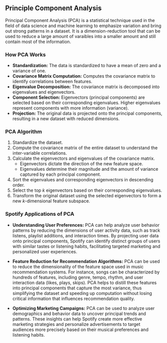 ## Principle Component Analysis

Principal Component Analysis (PCA) is a statistical technique used in the field of data science and machine learning to emphasize variation and bring out strong patterns in a dataset. It is a dimension-reduction tool that can be used to reduce a large amount of varaibles into a smaller amount and still contain most of the information.

### How PCA Works

- **Standardization:** The data is standardized to have a mean of zero and a variance of one.
- **Covariance Matrix Computation:** Computes the covariance matrix to identify correlations between features.
- **Eigenvalue Decomposition:** The covariance matrix is decomposed into eigenvalues and eigenvectors.
- **Component Selection:** Eigenvectors (principal components) are selected based on their corresponding eigenvalues. Higher eigenvalues represent components with more information (variance).
- **Projection:** The original data is projected onto the principal components, resulting in a new dataset with reduced dimensions.

### PCA Algorithm

1. Standardize the dataset.
2. Compute the covariance matrix of the entire dataset to understand the inter-variable correlations.
3. Calculate the eigenvectors and eigenvalues of the covariance matrix.
    - Eigenvectors dictate the direction of the new feature space.
    - Eigenvalues determine their magnitude and the amount of variance captured by each principal component.
4. Sort the eigenvalues and corresponding eigenvectors in descending order.
5. Select the top $k$ eigenvectors based on their corresponding eigenvalues.
6. Transform the original dataset using the selected eigenvectors to form a new $k$-dimensional feature subspace.

### Spotify Applications of PCA

- **Understanding User Preferences:** PCA can help analyze user behavior patterns by reducing the dimensions of user activity data, such as track listens, playlist additions, and interaction times. By projecting user data onto principal components, Spotify can identify distinct groups of users with similar tastes or listening habits, facilitating targeted marketing and personalized user experiences.

- **Feature Reduction for Recommendation Algorithms:** PCA can be used to reduce the dimensionality of the feature space used in music recommendation systems. For instance, songs can be characterized by hundreds of features, including genre, tempo, rhythm, and user interaction data (likes, plays, skips). PCA helps to distill these features into principal components that capture the most variance, thus simplifying the dataset and speeding up computation without losing critical information that influences recommendation quality.

- **Optimizing Marketing Campaigns:** PCA can be used to analyze user demographics and behavior data to uncover principal trends and patterns. These insights can help Spotify create more effective marketing strategies and personalize advertisements to target audiences more precisely based on their musical preferences and listening habits.